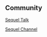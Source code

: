 ## Community

[Sequel Talk](http://groups.google.com/group/sequel-talk)

[Sequel Channel](irc://irc.freenode.net/sequel)